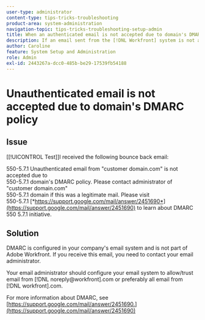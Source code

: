 ```yaml
---
user-type: administrator
content-type: tips-tricks-troubleshooting
product-area: system-administration
navigation-topic: tips-tricks-troubleshooting-setup-admin
title: When an authenticated email is not accepted due to domain's DMARC policy
description: If an email sent from the [!DNL Workfront] system is not accepted due to domain's DMARC policy, your email administrator can fix the problem by configuring your email system to allow all email from [!DNL workfront].com.
author: Caroline
feature: System Setup and Administration
role: Admin
exl-id: 2443267a-dcc0-485b-be29-17539fb54188
---
```

# Unauthenticated email is not accepted due to domain's DMARC policy

## Issue

[[!UICONTROL Test]]I received the following bounce back email:

550-5.7.1 Unauthenticated email from "customer domain.com" is not accepted due to\
550-5.7.1 domain's DMARC policy. Please contact administrator of "customer domain.com"\
550-5.7.1 domain if this was a legitimate mail. Please visit\
550-5.7.1 [*https://support.google.com/mail/answer/2451690*](https://support.google.com/mail/answer/2451690) to learn about DMARC\
550 5.7.1 initiative.

## Solution

DMARC is configured in your company's email system and is not part of Adobe Workfront. If you receive this email, you need to contact your email administrator.

Your email administrator should configure your email system to allow/trust email from [!DNL noreply@workfront].com or preferably all email from [!DNL workfront].com.

For more information about DMARC, see [https://support.google.com/mail/answer/2451690.](https://support.google.com/mail/answer/2451690)
